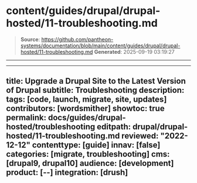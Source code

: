 # content/guides/drupal/drupal-hosted/11-troubleshooting.md

> **Source**: https://github.com/pantheon-systems/documentation/blob/main/content/guides/drupal/drupal-hosted/11-troubleshooting.md
> **Generated**: 2025-09-19 03:19:27

---

---
title: Upgrade a Drupal Site to the Latest Version of Drupal
subtitle: Troubleshooting
description: 
tags: [code, launch, migrate, site, updates]
contributors: [wordsmither]
showtoc: true
permalink: docs/guides/drupal-hosted/troubleshooting
editpath: drupal/drupal-hosted/11-troubleshooting.md
reviewed: "2022-12-12"
contenttype: [guide]
innav: [false]
categories: [migrate, troubleshooting]
cms: [drupal9, drupal10]
audience: [development]
product: [--]
integration: [drush]
---

<Partial file="drupal/troubleshooting-drush.md" />

<Partial file="drupal/troubleshooting-general.md" />